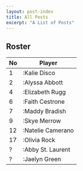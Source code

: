 ```yaml
---
layout: post-index
title: All Posts
excerpt: "A List of Posts"
---
```


## Roster

|No  | Player |
|----|--------|
| 1  |:Kalie Disco|
| 2  |:Alyssa Abbott|
| 4  |:Elizabeth Rugg|
| 6  |:Faith Cestrone|
| 7  |:Maddy Bradish|
| 9  |:Skye Merrow|
| 12 |:Natelie Camerano|
| 17 |:Olivia Rock|
| ?  |:Abby St. Laurent|
| ?  |:Jaelyn Green|
